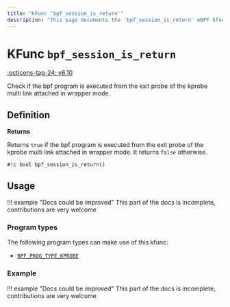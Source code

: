```yaml
---
title: "KFunc 'bpf_session_is_return'"
description: "This page documents the 'bpf_session_is_return' eBPF kfunc, including its definition, usage, program types that can use it, and examples."
---
```

# KFunc `bpf_session_is_return`

<!-- [FEATURE_TAG](bpf_session_is_return) -->
[:octicons-tag-24: v6.10](https://github.com/torvalds/linux/commit/adf46d88ae4b2557f7e2e02547a25fb866935711)
<!-- [/FEATURE_TAG] -->

Check if the bpf program is executed from the exit probe of the kprobe multi link attached in wrapper mode.

## Definition

**Returns**

Returns `true` if the bpf program is executed from the exit probe of the kprobe multi link attached in wrapper mode. It returns `false` otherwise.

<!-- [KFUNC_DEF] -->
`#!c bool bpf_session_is_return()`
<!-- [/KFUNC_DEF] -->

## Usage

!!! example "Docs could be improved"
    This part of the docs is incomplete, contributions are very welcome

### Program types

The following program types can make use of this kfunc:

<!-- [KFUNC_PROG_REF] -->
- [`BPF_PROG_TYPE_KPROBE`](../program-type/BPF_PROG_TYPE_KPROBE.md)
<!-- [/KFUNC_PROG_REF] -->

### Example

!!! example "Docs could be improved"
    This part of the docs is incomplete, contributions are very welcome

